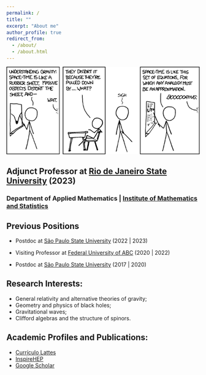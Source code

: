 ```yaml
---
permalink: /
title: ""
excerpt: "About me"
author_profile: true
redirect_from: 
  - /about/
  - /about.html
---
```


![](files/teaching_physics.png)

## Adjunct Professor at [Rio de Janeiro State University](https://www.uerj.br/) (2023)
### Department of Applied Mathematics \| [Institute of Mathematics and Statistics](https://www.ime.uerj.br/)

## Previous Positions

- Postdoc at [São Paulo State University](https://www.feg.unesp.br/) (2022 \| 2023)

- Visiting Professor at [Federal University of ABC](https://www.ufabc.edu.br/) (2020 \| 2022)

- Postdoc at [São Paulo State University](https://www.feg.unesp.br/) (2017 \| 2020)

## Research Interests:
- General relativity and alternative theories of gravity;
- Geometry and physics of black holes;
- Gravitational waves;
- Clifford algebras and the structure of spinors.

## Academic Profiles and Publications:

* [Currículo Lattes](http://lattes.cnpq.br/4387593644266917)
* [InspireHEP](https://inspirehep.net/authors/1403051)
* [Google Scholar](https://scholar.google.com/citations?user=MaU0H1UAAAAJ)
